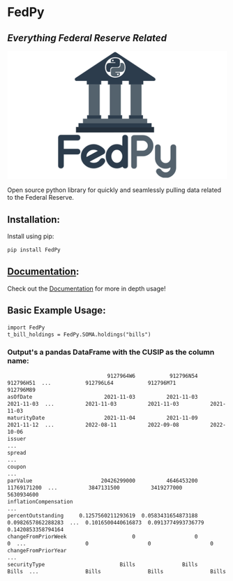 # FedPy
## _Everything Federal Reserve Related_

<img src=https://github.com/antonio-hickey/FedPy/blob/main/FedPy_logo.png/>

Open source python library for quickly and seamlessly pulling data related to the Federal Reserve.

## Installation:
Install using pip:


```sh
pip install FedPy
```


## [Documentation](https://antonio-hickey.github.io/FedPy.Docs/):
Check out the [Documentation](https://antonio-hickey.github.io/FedPy.Docs/) for more in depth usage!

## Basic Example Usage:
```
import FedPy
t_bill_holdings = FedPy.SOMA.holdings("bills")
```

### Output's a pandas DataFrame with the CUSIP as the column name:
```
                                9127964W6           912796N54           912796H51  ...           912796L64           912796M71           912796M89
asOfDate                       2021-11-03          2021-11-03          2021-11-03  ...          2021-11-03          2021-11-03          2021-11-03
maturityDate                   2021-11-04          2021-11-09          2021-11-12  ...          2022-08-11          2022-09-08          2022-10-06
issuer                                                                             ...
spread                                                                             ...
coupon                                                                             ...
parValue                      20426299000          4646453200         11769171200  ...          3847131500          3419277000          5630934600
inflationCompensation                                                              ...
percentOutstanding     0.1257560211293619  0.0583431654873188  0.0982657862288283  ...  0.1016500440616873  0.0913774993736779  0.1420853358794164
changeFromPriorWeek                     0                   0                   0  ...                   0                   0                   0
changeFromPriorYear                                                                ...
securityType                        Bills               Bills               Bills  ...               Bills               Bills               Bills
```
